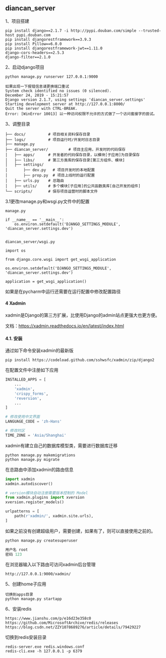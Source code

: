 ## diancan_server

1、项目搭建

```
pip install django==2.1.7 -i http://pypi.douban.com/simple --trusted-host pypi.douban.com
pip install djangorestframework==3.9.3
pip install Pillow==6.0.0
pip install djangorestframework-jwt==1.11.0
django-cors-headers==2.5.3
django-filter==2.1.0
```

2、启动django项目

```
python manage.py runserver 127.0.0.1:9000

如果出现一下报错信息请更换端口重试
System check identified no issues (0 silenced).
December 24, 2019 - 15:21:57
Django version 2.1.7, using settings 'diancan_server.settings'
Starting development server at http://127.0.0.1:8000/
Quit the server with CTRL-BREAK.
Error: [WinError 10013] 以一种访问权限不允许的方式做了一个访问套接字的尝试。

```

3、调整目录

```
├── docs/          # 项目相关资料保存目录
├── logs/          # 项目运行时/开发时日志目录
├── manage.py
├── diancan_server/         # 项目主应用，开发时的代码保存
│   ├── apps/      # 开发者的代码保存目录，以模块[子应用]为目录保存
│   ├── libs/      # 第三方类库的保存目录[第三方组件、模块]
│   ├── settings/
│       ├── dev.py   # 项目开发时的本地配置
│       ├── prop.py  # 项目上线时的运行配置
│   ├── urls.py    # 总路由
│   ├── utils/     # 多个模块[子应用]的公共函数类库[自己开发的组件]
└── scripts/       # 保存项目运营时的脚本文件
```

3.1更改manage.py和wsgi.py文件中的配置

```
manage.py

if __name__ == '__main__':
    os.environ.setdefault('DJANGO_SETTINGS_MODULE', 'diancan_server.settings.dev')
    
```

```
diancan_server/wsgi.py

import os

from django.core.wsgi import get_wsgi_application

os.environ.setdefault('DJANGO_SETTINGS_MODULE', 'diancan_server.settings.dev')

application = get_wsgi_application()
```

如果是在pycharm中运行还需要在运行配置中修改配置路径

#### 4 Xadmin

xadmin是Django的第三方扩展，比使用Django的admin站点更强大也更方便。

文档：https://xadmin.readthedocs.io/en/latest/index.html

#### 4.1. 安装

通过如下命令安装xadmin的最新版

```shell
pip install https://codeload.github.com/sshwsfc/xadmin/zip/django2
```

在配置文件中注册如下应用

```python
INSTALLED_APPS = [
    ...
    'xadmin',
    'crispy_forms',
    'reversion',
    ...
]

# 修改使用中文界面
LANGUAGE_CODE = 'zh-Hans'

# 修改时区
TIME_ZONE = 'Asia/Shanghai'
```



xadmin有建立自己的数据库模型类，需要进行数据库迁移

```shell
python manage.py makemigrations
python manage.py migrate
```



在总路由中添加xadmin的路由信息

```python
import xadmin
xadmin.autodiscover()

# version模块自动注册需要版本控制的 Model
from xadmin.plugins import xversion
xversion.register_models()

urlpatterns = [
    path(r'xadmin/', xadmin.site.urls),
]
```



如果之前没有创建超级用户，需要创建，如果有了，则可以直接使用之前的。

```python
python manage.py createsuperuser

用户名 root
密码 123

```

在浏览器输入以下路由可访问xadmin后台管理

```
http://127.0.0.1:9000/xadmin/
```



5、创建home子应用

```
切换到apps目录
python manage.py startapp
```

6、安装redis
```
https://www.jianshu.com/p/e16d23e358c0
https://github.com/MicrosoftArchive/redis/releases
https://blog.csdn.net/ZZY1078689276/article/details/79429227
```
切换到redis安装目录
```
redis-server.exe redis.windows.conf
redis-cli.exe -h 127.0.0.1 -p 6379

```


